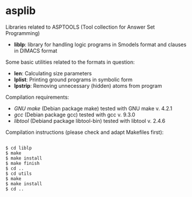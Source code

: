 # asplib
Libraries related to ASPTOOLS (Tool collection for Answer Set Programming)

- **liblp**: library for handling logic programs in Smodels format and clauses in DIMACS format

Some basic utilities related to the formats in question:

- **len**: Calculating size parameters
- **lplist**: Printing ground programs in symbolic form
- **lpstrip**: Removing unnecessary (hidden) atoms from program

Compilation requirements:

- *GNU make* (Debian package make) tested with GNU make v. 4.2.1
- *gcc* (Debian package gcc) tested with gcc v. 9.3.0
- *libtool* (Debiand package libtool-bin) tested with libtool v. 2.4.6

Compilation instructions (please check and adapt Makefiles first):

```

$ cd liblp
$ make
$ make install
$ make finish
$ cd ..
$ cd utils
$ make
$ make install
$ cd ..

```
